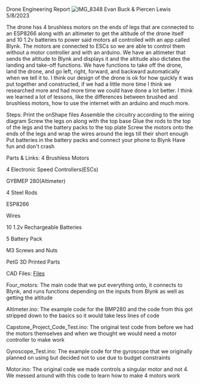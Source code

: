 Drone Engineering Report
![IMG_8348](https://github.com/Leg0evan/Capstone-Project/assets/99287638/2b036e9b-b298-4ed7-b70d-894ffb8c203f)
Evan Buck & Piercen Lewis
5/8/2023

The drone has 4 brushless motors on the ends of legs that are connected to an ESP8266 along with an altimeter to get the altitude of the drone itself and 10 1.2v batteries to power said motors all controlled with an app called Blynk. The motors are connected to ESCs so we are able to control them without a motor controller and with an arduino. We have an altimeter that sends the altitude to Blynk and displays it and the altitude also dictates the landing and take-off functions. We have functions to take off the drone, land the drone, and go left, right, forward, and backward automatically when we tell it to. I think our design of the drone is ok for how quickly it was put together and constructed, if we had a little more time I think we researched more and had more time we could have done a lot better. I think we learned a lot of lessons, like the differences between brushed and brushless motors, how to use the internet with an arduino and much more. 

Steps:
Print the onShape files
Assemble the circuitry according to the wiring diagram
Screw the legs on along with the top base
Glue the rods to the top of the legs and the battery packs to the top plate
Screw the motors onto the ends of the legs and wrap the wires around the legs till their short enough
Put batteries in the battery packs and connect your phone to Blynk
Have fun and don't crash 


Parts & Links:
4 Brushless Motors

4 Electronic Speed Controllers(ESCs)

GYBMEP 280(Altimeter)

4 Steel Rods

ESP8266


Wires

10 1.2v Rechargeable Batteries

5 Battery Pack

M3 Screws and Nuts

PetG 3D Printed Parts

CAD Files:
[Files](https://cad.onshape.com/documents/65fef8c32d5ee98ec42242e7/w/a6ffd23002c7c7c04be48fc9/e/db9459acc91e294560bce7f8?renderMode=0&uiState=645912929d99114163089fca)

Four_motors:
 The main code that we put everything onto, it connects to Blynk, and runs functions depending on the inputs from Blynk as well as getting the altitude

Altimeter.ino:
The example code for the BMP280 and the code from this got stripped down to the basics so it would take less lines of code

Capstone_Project_Code_Test.ino:
The original test code from before we had the motors themselves and when we thought we would need a motor controller to make work

Gyroscope_Test.ino:
The example code for the gyroscope that we originally planned on using but decided not to use due to budget constraints

Motor.ino:
The original code we made controls a singular motor and not 4. We messed around with this code to learn how to make 4 motors work
